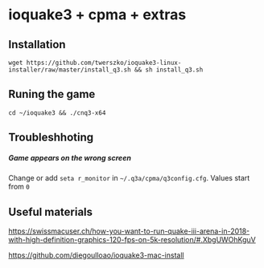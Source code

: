# ioquake3 + cpma + extras
## Installation
`wget https://github.com/twerszko/ioquake3-linux-installer/raw/master/install_q3.sh && sh install_q3.sh
`
## Runing the game
`cd ~/ioquake3 && ./cnq3-x64`

## Troubleshhoting
##### Game appears on the wrong screen
Change or add `seta r_monitor` in `~/.q3a/cpma/q3config.cfg`. Values start from `0`

## Useful materials
https://swissmacuser.ch/how-you-want-to-run-quake-iii-arena-in-2018-with-high-definition-graphics-120-fps-on-5k-resolution/#.XbgUWOhKguV

https://github.com/diegoulloao/ioquake3-mac-install
